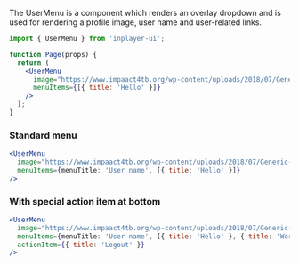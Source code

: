 The UserMenu is a component which renders an overlay dropdown and is used for rendering a profile image, user name and user-related links.

```jsx static
import { UserMenu } from 'inplayer-ui';

function Page(props) {
  return (
    <UserMenu
      image="https://www.impaact4tb.org/wp-content/uploads/2018/07/Generic-male-icon.png"
      menuItems={[{ title: 'Hello' }]}
    />
  );
}
```

### Standard menu

```jsx
<UserMenu
  image="https://www.impaact4tb.org/wp-content/uploads/2018/07/Generic-male-icon.png"
  menuItems={menuTitle: 'User name', [{ title: 'Hello' }]}
/>
```

### With special action item at bottom

```jsx
<UserMenu
  image="https://www.impaact4tb.org/wp-content/uploads/2018/07/Generic-male-icon.png"
  menuItems={menuTitle: 'User name', [{ title: 'Hello' }, { title: 'World' }]}
  actionItem={{ title: 'Logout' }}
/>
```
